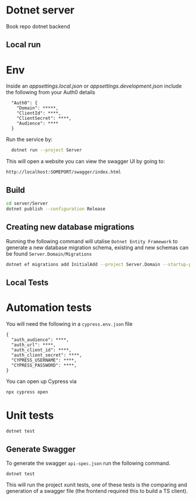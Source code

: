 # Dotnet server

Book repo dotnet backend

## Local run

# Env

Inside an _appsettings.local.json_ or _appsettings.development.json_ include the following from your Auth0 details

```
  "Auth0": {
    "Domain": *****,
    "ClientId": ****,
    "ClientSecret": ****,
    "Audience": ****
  }
```

Run the service by:

```bash
  dotnet run --project Server
```

This will open a website you can view the swagger UI by going to:

```
http://localhost:SOMEPORT/swagger/index.html
```

## Build

```bash
cd server/Server
dotnet publish --configuration Release
```

## Creating new database migrations

Running the following command will utalise `Dotnet Entity Framework` to generate a new database migration schema, existing and new schemas can be found `Server.Domain/Migrations`

```bash
dotnet ef migrations add InitialAdd --project Server.Domain --startup-project Server
```

## Local Tests

# Automation tests

You will need the following in a `cypress.env.json` file

```
{
  "auth_audience": ****,
  "auth_url": ****,
  "auth_client_id": ****,
  "auth_client_secret": ****,
  "CYPRESS_USERNAME": ****,
  "CYPRESS_PASSWORD": ****,
}

```

You can open up Cypress via

```bash
npx cypress open
```

# Unit tests

```bash
dotnet test
```

## Generate Swagger

To generate the swagger `api-spec.json` run the following command.

```
dotnet test
```

This will run the project xunit tests, one of these tests is the comparing and generation of a swagger file (the frontend required this to build a TS client).
